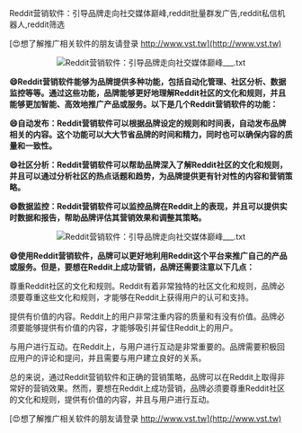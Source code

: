 Reddit营销软件：引导品牌走向社交媒体巅峰,reddit批量群发广告,reddit私信机器人,reddit筛选

[😍想了解推广相关软件的朋友请登录 http://www.vst.tw](http://www.vst.tw)

 <center><img src="https://vst.tw/MP4/tuiguang/png/8.png" alt="Reddit营销软件：引导品牌走向社交媒体巅峰___.txt"></center>

**😄Reddit营销软件能够为品牌提供多种功能，包括自动化管理、社区分析、数据监控等等。通过这些功能，品牌能够更好地理解Reddit社区的文化和规则，并且能够更加智能、高效地推广产品或服务。以下是几个Reddit营销软件的功能：**

**😄自动发布：Reddit营销软件可以根据品牌设定的规则和时间表，自动发布品牌相关的内容。这个功能可以大大节省品牌的时间和精力，同时也可以确保内容的质量和一致性。**

**😄社区分析：Reddit营销软件可以帮助品牌深入了解Reddit社区的文化和规则，并且可以通过分析社区的热点话题和趋势，为品牌提供更有针对性的内容和营销策略。**

**😄数据监控：Reddit营销软件可以监控品牌在Reddit上的表现，并且可以提供实时数据和报告，帮助品牌评估其营销效果和调整其策略。**

 <center><img src="https://vst.tw/MP4/tuiguang/png/6.png" alt="Reddit营销软件：引导品牌走向社交媒体巅峰___.txt"></center>

**😄使用Reddit营销软件，品牌可以更好地利用Reddit这个平台来推广自己的产品或服务。但是，要想在Reddit上成功营销，品牌还需要注意以下几点：**

尊重Reddit社区的文化和规则。Reddit有着非常独特的社区文化和规则，品牌必须要尊重这些文化和规则，才能够在Reddit上获得用户的认可和支持。

提供有价值的内容。Reddit上的用户非常注重内容的质量和有没有价值。品牌必须要能够提供有价值的内容，才能够吸引并留住Reddit上的用户。

与用户进行互动。在Reddit上，与用户进行互动是非常重要的。品牌需要积极回应用户的评论和提问，并且需要与用户建立良好的关系。

总的来说，通过Reddit营销软件和正确的营销策略，品牌可以在Reddit上取得非常好的营销效果。然而，要想在Reddit上成功营销，品牌必须要尊重Reddit社区的文化和规则，提供有价值的内容，并且与用户进行互动。

[😍想了解推广相关软件的朋友请登录 http://www.vst.tw](http://www.vst.tw)



